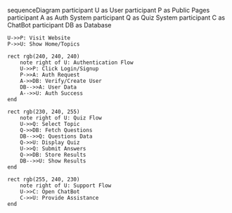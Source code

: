 sequenceDiagram
    participant U as User
    participant P as Public Pages
    participant A as Auth System
    participant Q as Quiz System
    participant C as ChatBot
    participant DB as Database

    U->>P: Visit Website
    P->>U: Show Home/Topics

    rect rgb(240, 240, 240)
        note right of U: Authentication Flow
        U->>P: Click Login/Signup
        P->>A: Auth Request
        A->>DB: Verify/Create User
        DB-->>A: User Data
        A-->>U: Auth Success
    end

    rect rgb(230, 240, 255)
        note right of U: Quiz Flow
        U->>Q: Select Topic
        Q->>DB: Fetch Questions
        DB-->>Q: Questions Data
        Q->>U: Display Quiz
        U->>Q: Submit Answers
        Q->>DB: Store Results
        DB-->>U: Show Results
    end

    rect rgb(255, 240, 230)
        note right of U: Support Flow
        U->>C: Open ChatBot
        C->>U: Provide Assistance
    end